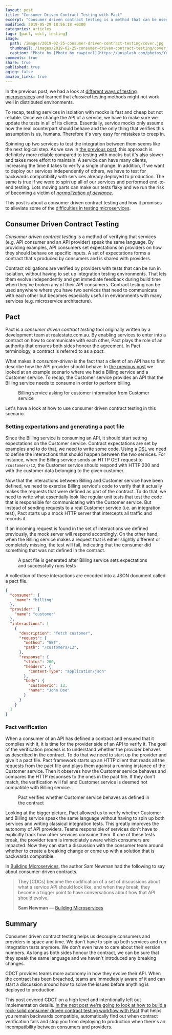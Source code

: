 ```yaml
---
layout: post
title: "Consumer Driven Contract Testing with Pact"
excerpt: "Consumer driven contract testing is a method that can be used to verify that services speak the same language. It is an alternative to traditional integration testing that gives you faster feedback."
modified: 2019-05-29 18:56:18 +0300
categories: articles
tags: [pact, cdct, testing]
image:
  path: /images/2019-02-25-consumer-driven-contract-testing/cover.jpg
  thumbnail: /images/2019-02-25-consumer-driven-contract-testing/cover_thumb.jpg
  caption: "Photo by [Photo by rawpixel](https://unsplash.com/photos/YqwOX6Ks9k8)"
comments: true
share: true
published: true
aging: false
amazon_links: true
---
```


In the previous post, we had a look at [different ways of testing microservices]({{site.url}}/articles/challenges-of-testing-microservices/ "The Challenges of Testing Microservices") and learned that *classical* testing methods might not work well in distributed environments.

To recap, testing services in isolation with mocks is fast and cheap but not reliable.
Once we change the API of a service, we have to make sure we update the tests in all of its clients.
Essentially, service mocks only assume how the real counterpart should behave and the only thing that verifies this assumption is us, humans.
Therefore it's very easy for mistakes to creep in.

Spinning up two services to test the integration between them seems like the next logical step.
As we saw in [the previous post]({{site.url}}/articles/challenges-of-testing-microservices/ "The Challenges of Testing Microservices"), this approach is definitely more reliable compared to testing with mocks but it's also slower and takes more effort to maintain.
A service can have many clients, increasing the time it takes to verify a single change.
In addition, if we want to deploy our services independently of others, we have to test for backwards compatibility with services already deployed to production.
The same is true if we were to spin up all of our services and performed end-to-end testing.
Lots moving parts can make our tests flaky and we run the risk of becoming a victim of [*normalization of deviance*](https://en.wikibooks.org/wiki/Professionalism/Diane_Vaughan_and_the_normalization_of_deviance "Professionalism/Diane Vaughan and the normalization of deviance").

This post is about a consumer driven contract testing and how it promises to alleviate some of the [difficulties in testing microservices]({{site.url}}/articles/challenges-of-testing-microservices/ "The Challenges of Testing Microservices").

## Consumer Driven Contract Testing

*Consumer driven contract testing* is a method of verifying that services (e.g. API consumer and an API provider) speak the same language.
By providing examples, API consumers set expectations on providers on how they should behave on specific inputs.
A set of expectations forms a contract that's produced by consumers and is shared with providers.

Contract obligations are verified by providers with tests that can be run in isolation, without having to set up integration testing environments.
That lets them evolve independently and get immediate feedback during build time when they've broken any of their API consumers.
Contract testing can be used anywhere where you have two services that need to communicate with each other but becomes especially useful in environments with many services (e.g. microservice architecture).

## Pact

Pact is a *consumer driven contract testing* tool originally written by a development team at realestate.com.au.
By enabling services to enter into a contract on how to communicate with each other, Pact plays the role of an authority that ensures both sides honour the agreement.
In Pact terminology, a contract is referred to as a *pact*.

What makes it *consumer-driven* is the fact that a client of an API has to first describe how the API provider should behave.
In [the previous post]({{site.url}}/articles/challenges-of-testing-microservices/ "The Challenges of Testing Microservices") we looked at an example scenario where we had a Billing service and a Customer service.
To recap, the Customer service provides an API that the Billing service needs to consume in order to perform billing.

<figure class="align-center">
  <img src="{{ '/images/2019-05-23-cdct/recap.png' | absolute_url }}" alt="">
  <figcaption>Billing service asking for customer information from Customer service</figcaption>
</figure>

Let's have a look at how to use consumer driven contract testing in this scenario.

### Setting expectations and generating a pact file

Since the Billing service is consuming an API, it should start setting expectations on the Customer service.
Contract expectations are set by examples and to do that, we need to write some code.
Using a [DSL](https://en.wikipedia.org/wiki/Domain-specific_language "Domain-specific language") we need to define the interactions that should happen between the two services.
For instance, when the Billing service sends an HTTP GET request to `/customers/12`, the Customer service should respond with HTTP 200 and with the customer data belonging to the given customer.

Now that the interactions between Billing and Customer service have been defined, we need to exercise Billing service's code to verify that it actually makes the requests that were defined as part of the contract.
To do that, we need to write what essentially look like regular unit tests that test the code that is responsible for communicating with the Customer service.
But instead of sending requests to a real Customer service (i.e. an integration test), Pact starts up a mock HTTP server that intercepts all traffic and records it.

If an incoming request is found in the set of interactions we defined previously, the mock server will respond accordingly.
On the other hand, when the Billing service makes a request that is either slightly different or completely missing, the test will fail, indicating that the consumer did something that was not defined in the contract.

<figure class="align-center">
  <img src="{{ '/images/2019-05-23-cdct/create-pact.png' | absolute_url }}" alt="">
  <figcaption>A pact file is generated after Billing service sets expectations and successfully runs tests</figcaption>
</figure>

A collection of these interactions are encoded into a JSON document called a pact file.

```json
{
  "consumer": {
    "name": "billing"
  },
  "provider": {
    "name": "customer"
  },
  "interactions": [
    {
      "description": "fetch customer",
      "request": {
        "method": "GET",
        "path": "/customers/12",
      },
      "response": {
        "status": 200,
        "headers": {
          "Content-Type": "application/json"
        },
        "body": {
          "customerId": 12,
          "name": "John Doe"
        }
      }
    }
  ]
}
```

### Pact verification

When a consumer of an API has defined a contract and ensured that it complies with it, it is time for the provider side of an API to verify it.
The goal of the verification process is to understand whether the provider behaves as described in the contract.
To do that we need to start up the provider and give it a pact file.
Pact framework starts up an HTTP client that reads all the requests from the pact file and plays them against a running instance of the Customer service.
Then it observes how the Customer service behaves and compares the HTTP responses to the ones in the pact file.
If they don't match, the verification will fail and Customer service is deemed not compatible with Billing service.

<figure class="align-center">
  <img src="{{ '/images/2019-05-23-cdct/verification.png' | absolute_url }}" alt="">
  <figcaption>Pact verifies whether Customer service behaves as defined in the contract</figcaption>
</figure>

Looking at the bigger picture, Pact allowed us to verify whether Customer and Billing service speak the same language without having to spin up both services and writing classical integration tests.
This greatly improves the autonomy of API providers.
Teams responsible of services don't have to explicitly track how other services consume them.
If one of these tests break, the provider team is immediately aware which consumers are impacted.
Now they can start a discussion with the consumer team around whether to create a breaking change or come up with a solution that is backwards compatible.

In [Building Microservices](https://amzn.to/2Ej0ZGq "Building Microservices: Designing Fine-Grained Systems"), the author Sam Newman had the following to say about consumer-driven contracts.  

> They [CDCs] become the codification of a set of discussions about what a service API should look like, and when they break, they become a trigger point to have conversations about how that API should evolve.
>
> <footer><strong>Sam Newman</strong> &mdash; <a href="https://amzn.to/2Ej0ZGq">Building Microservices</a></footer>

## Summary

Consumer driven contract testing helps us decouple consumers and providers in space and time.
We don't have to spin up both services and run integration tests anymore.
We don't even have to care about their version numbers.
As long as both sides honour the contract, we can be sure that they speak the same language and we haven't introduced any breaking changes.

CDCT provides teams more autonomy in how they evolve their API.
When the contract has been breached, teams are immediately aware of it and can start a discussion around how to solve the issues before anything is deployed to production.

This post covered CDCT on a high level and intentionally left out implementation details.
[In the next post we're going to look at how to build a rock-solid consumer driven contract testing workflow with Pact]({{site.url}}/articles/pact-workflow/ "Rock-solid Consumer Driven Contract Testing Workflow With Pact") that helps you remain backwards compatible, automatically find out when contract verification fails and stop you from deploying to production when there's an incompatibility between consumers and providers.
